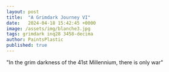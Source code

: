 ```yaml
---
layout: post
title:  "A Grimdark Journey VI"
date:   2024-04-18 15:42:45 +0000
image: /assets/img/blanche3.jpg
tags: grimdark inq28 3458-decima
author: PaintsPlastic
published: true
---
```


"In the grim darkness of the 41st Millennium, there is only war"

